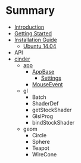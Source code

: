 # Summary

* [Introduction](README.md)
* [Getting Started](book/getting_started.md)
* [Installation Guide](book/installation_guide.md)
   * [Ubuntu 14.04](book/building_on_ubuntu14.md)
* API
* [cinder](book/cinder.md)
   * [app](book/cinder__app.md)
       * [AppBase](book/cinder__app__AppBase.md)
           * [Settings](book/cinder__app__AppBase__Settings.md)
       * [MouseEvent](book/cinder__app__MouseEvent.md)
   * gl
       * Batch
       * ShaderDef
       * getStockShader
       * GlslProg
       * bindStockShader
   * geom
       * Circle
       * Sphere
       * Teapot
       * WireCone


